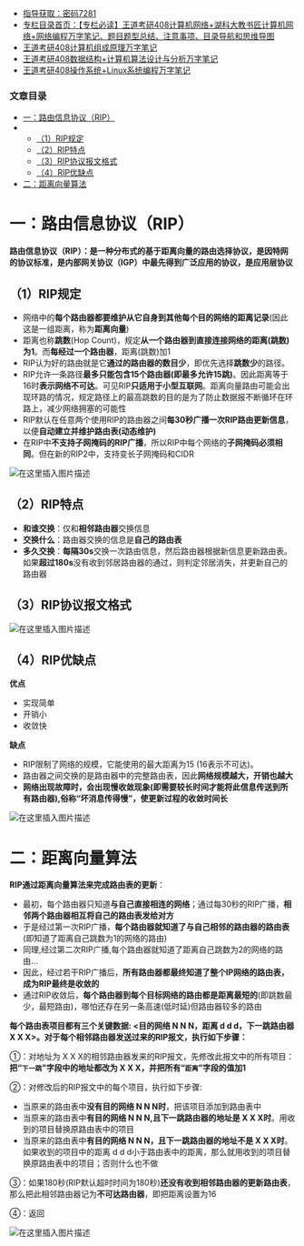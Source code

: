  

- [指导获取：密码7281](https://url18.ctfile.com/f/22722418-803125355-edf378)
- [专栏目录首页：【专栏必读】王道考研408计算机网络+湖科大教书匠计算机网络+网络编程万字笔记、题目题型总结、注意事项、目录导航和思维导图](https://zhangxing-tech.blog.csdn.net/article/details/125668174)
- [王道考研408计算机组成原理万字笔记](https://zhangxing-tech.blog.csdn.net/article/details/120664162?spm=1001.2014.3001.5502)
- [王道考研408数据结构+计算机算法设计与分析万字笔记](https://blog.csdn.net/qq_39183034/article/details/121501138?spm=1001.2014.3001.5501)
- [王道考研408操作系统+Linux系统编程万字笔记](https://zhangxing-tech.blog.csdn.net/article/details/121004242?spm=1001.2014.3001.5502)

### 文章目录

- [一：路由信息协议（RIP）](#RIP_9)
- - [（1）RIP规定](#1RIP_12)
  - [（2）RIP特点](#2RIP_24)
  - [（3）RIP协议报文格式](#3RIP_31)
  - [（4）RIP优缺点](#4RIP_37)
- [二：距离向量算法](#_62)

# 一：路由信息协议（RIP）

**路由信息协议（RIP）：是一种分布式的基于距离向量的路由选择协议，是因特网的协议标准，是内部网关协议（IGP）中最先得到广泛应用的协议，是应用层协议**

## （1）RIP规定

- 网络中的**每个路由器都要维护从它自身到其他每个目的网络的距离记录**\(因此这是一组距离，称为**距离向量**\)
- 距离也称**跳数**\(Hop Count\)，规定**从一个路由器到直接连接网络的距离\(跳数\)为1**。而**每经过一个路由器**，距离\(跳数\)加1
- RIP认为好的路由就是它**通过的路由器的数目少**，即优先选择**跳数少**的路径。
- RIP允许一条路径**最多只能包含15个路由器\(即最多允许15跳\)**。因此距离等于16时**表示网络不可达**。可见RIP**只适用于小型互联网**。距离向量路由可能会出现环路的情况，规定路径上的最高跳数的目的是为了防止数据报不断循环在环路上，减少网络拥塞的可能性
- RIP默认在任意两个使用RIP的路由器之间**每30秒广播一次RIP路由更新信息**，以便**自动建立并维护路由表\(动态维护\)**
- 在RIP中**不支持子网掩码的RIP广播**，所以RIP中每个网络的**子网掩码必须相同**。但在新的RIP2中，支持变长子网掩码和CIDR

![在这里插入图片描述](https://ziquyun.com/main/csdn/img?url=https%3A%2F%2Fimg-blog.csdnimg.cn%2Fae3a28c78a364a97b2edb845a1edad5a.png&rfUrl=https%3A%2F%2Fzhangxing-tech.blog.csdn.net%2Farticle%2Fdetails%2F125470413)

## （2）RIP特点

- **和谁交换**：仅和**相邻路由器**交换信息
- **交换什么**：路由器交换的信息是**自己的路由表**
- **多久交换**：**每隔30s**交换一次路由信息，然后路由器根据新信息更新路由表。如果**超过180s**没有收到邻居路由器的通过，则判定邻居消失，并更新自己的路由器

## （3）RIP协议报文格式

![在这里插入图片描述](https://ziquyun.com/main/csdn/img?url=https%3A%2F%2Fimg-blog.csdnimg.cn%2F0a6af2cc8b494f1eb3f5c9ddee9eef4b.png&rfUrl=https%3A%2F%2Fzhangxing-tech.blog.csdn.net%2Farticle%2Fdetails%2F125470413)

## （4）RIP优缺点

**优点**

- 实现简单
- 开销小
- 收敛快

**缺点**

- RIP限制了网络的规模，它能使用的最大距离为15 \(16表示不可达\)。
- 路由器之间交换的是路由器中的完整路由表，因此**网络规模越大，开销也越大**
- **网络出现故障时，会出现慢收敛现象\(即需要较长时间才能将此信息传送到所有路由器\),俗称“坏消息传得慢”，使更新过程的收敛时间长**

![在这里插入图片描述](https://ziquyun.com/main/csdn/img?url=https%3A%2F%2Fimg-blog.csdnimg.cn%2Fa570b6e2cc1a4cff91d376633b90a03b.png&rfUrl=https%3A%2F%2Fzhangxing-tech.blog.csdn.net%2Farticle%2Fdetails%2F125470413)

# 二：距离向量算法

**RIP通过距离向量算法来完成路由表的更新**：

- 最初，每个路由器只知道**与自己直接相连的网络**；通过每30秒的RIP广播，**相邻两个路由器相互将自己的路由表发给对方**
- 于是经过第一次RIP广播，**每个路由器就知道了与自己相邻的路由器的路由表**\(即知道了距离自己跳数为1的网络的路由\)
- 同理,经过第二次RIP广播,每个路由器就知道了距离自己跳数为2的网络的路由…
- 因此，经过若干RIP广播后，**所有路由器都最终知道了整个IP网络的路由表，成为RIP最终是收敛的**
- 通过RIP收敛后，**每个路由器到每个目标网络的路由都是距离最短的**\(即跳数最少，最短路由\)，哪怕还存在另一条高速\(低时延\)但路由器较多的路由

**每个路由表项目都有三个关键数据: \<目的网络 N N N，距离 d d d，下一跳路由器 X X X\>。对于每个相邻路由器发送过来的RIP报文，执行如下步骤：**

①：对地址为 X X X的相邻路由器发来的RIP报文，先修改此报文中的所有项目：**把“`下一跳`”字段中的地址都改为 X X X，并把所有“`距离`”字段的值加1**

②：对修改后的RIP报文中的每个项目，执行如下步骤:

- 当原来的路由表中**没有目的网络 N N N时**，把该项目添加到路由表中
- 当原来的路由表中**有目的网络 N N N,且下一跳路由器的地址是 X X X时**。用收到的项目替换原路由表中的项目
- 当原来的路由表中**有目的网络 N N N，且下一跳路由器的地址不是 X X X时**。如果收到的项目中的距离 d d d小于路由表中的距离，那么就用收到的项目替换原路由表中的项目；否则什么也不做

③：如果180秒\(RIP默认超时时间为180秒\)**还没有收到相邻路由器的更新路由表**，那么把此相邻路由器记为**不可达路由器**，即把距离设置为16

④：返回

![在这里插入图片描述](https://ziquyun.com/main/csdn/img?url=https%3A%2F%2Fimg-blog.csdnimg.cn%2F329cf3fda5f243a193e56948631ae9d6.png&rfUrl=https%3A%2F%2Fzhangxing-tech.blog.csdn.net%2Farticle%2Fdetails%2F125470413)